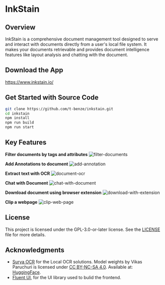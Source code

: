# InkStain

## Overview

InkStain is a comprehensive document management tool designed to serve and interact with documents directly from a user's local file system. It makes your documents retrievable and provides document
intelligence features like layout analysis and chatting with the document.

## Download the App

https://www.inkstain.io/

## Get Started with Source Code

```bash
git clone https://github.com/t-benze/inkstain.git
cd inkstain
npm install
npm run build
npm run start
```

## Key Features

**Filter documents by tags and attributes**
![filter-documents](https://www.inkstain.io/images/features/filter-documents.png)

**Add Annotations to document**
![add-annotation](https://www.inkstain.io/images/features/document-annotations.png)

**Extract text with OCR**
![document-ocr](https://www.inkstain.io/images/features/document-ocr.png)

**Chat with Document**
![chat-with-document](https://www.inkstain.io/images/features/chat-with-doc.png)

**Download document using browser extension**
![download-with-extension](https://www.inkstain.io/images/features/download-document.png)

**Clip a webpage**
![clip-web-page](https://www.inkstain.io/images/features/webclip.png)

## License

This project is licensed under the GPL-3.0-or-later license. See the [LICENSE](./LICENSE) file for more details.

## Acknowledgments

- [Surya OCR](https://github.com/ankane/surya) for the Local OCR solutions. Model weights by Vikas Paruchuri is licensed under [CC BY-NC-SA 4.0](https://creativecommons.org/licenses/by-nc-sa/4.0/). Available at: [HuggingFace](https://huggingface.co/vikp).
- [Fluent UI](https://github.com/microsoft/fluentui), for the UI library used to bulid the frontend.
